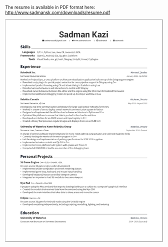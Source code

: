 The resume is available in PDF format here: http://www.sadmansk.com/downloads/resume.pdf  

![Resume Image](res/resume.png)
